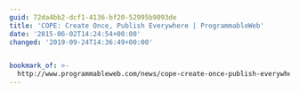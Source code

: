 ```yaml
---
guid: 72da4bb2-dcf1-4136-bf20-52995b9093de
title: 'COPE: Create Once, Publish Everywhere | ProgrammableWeb'
date: '2015-06-02T14:24:54+00:00'
changed: '2019-09-24T14:36:49+00:00'


bookmark_of: >-
  http://www.programmableweb.com/news/cope-create-once-publish-everywhere/2009/10/13
---
```




